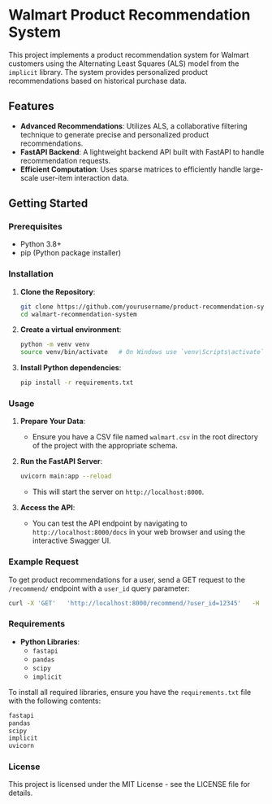 
# Walmart Product Recommendation System

This project implements a product recommendation system for Walmart customers using the Alternating Least Squares (ALS) model from the `implicit` library. The system provides personalized product recommendations based on historical purchase data.

## Features

- **Advanced Recommendations**: Utilizes ALS, a collaborative filtering technique to generate precise and personalized product recommendations.
- **FastAPI Backend**: A lightweight backend API built with FastAPI to handle recommendation requests.
- **Efficient Computation**: Uses sparse matrices to efficiently handle large-scale user-item interaction data.

## Getting Started

### Prerequisites

- Python 3.8+
- pip (Python package installer)

### Installation

1. **Clone the Repository**:
   ```bash
   git clone https://github.com/yourusername/product-recommendation-system.git
   cd walmart-recommendation-system
   ```

2. **Create a virtual environment**:
   ```bash
   python -m venv venv
   source venv/bin/activate   # On Windows use `venv\Scripts\activate`
   ```

3. **Install Python dependencies**:
   ```bash
   pip install -r requirements.txt
   ```

### Usage

1. **Prepare Your Data**:
   - Ensure you have a CSV file named `walmart.csv` in the root directory of the project with the appropriate schema.

2. **Run the FastAPI Server**:
   ```bash
   uvicorn main:app --reload
   ```
   - This will start the server on `http://localhost:8000`.

3. **Access the API**:
   - You can test the API endpoint by navigating to `http://localhost:8000/docs` in your web browser and using the interactive Swagger UI.

### Example Request

To get product recommendations for a user, send a GET request to the `/recommend/` endpoint with a `user_id` query parameter:

```bash
curl -X 'GET'   'http://localhost:8000/recommend/?user_id=12345'   -H 'accept: application/json'
```

### Requirements

- **Python Libraries**:
  - `fastapi`
  - `pandas`
  - `scipy`
  - `implicit`

To install all required libraries, ensure you have the `requirements.txt` file with the following contents:

```txt
fastapi
pandas
scipy
implicit
uvicorn
```

### License

This project is licensed under the MIT License - see the LICENSE file for details.
